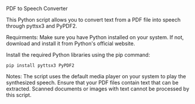 PDF to Speech Converter

This Python script allows you to convert text from a PDF file into speech through pyttsx3 and PyPDF2. 

Requirments:
Make sure you have Python installed on your system. If not, download and install it from Python's official website.

Install the required Python libraries using the pip command:

    pip install pyttsx3 PyPDF2

Notes:
The script uses the default media player on your system to play the synthesized speech.
Ensure that your PDF files contain text that can be extracted. Scanned documents or images with text cannot be processed by this script.
